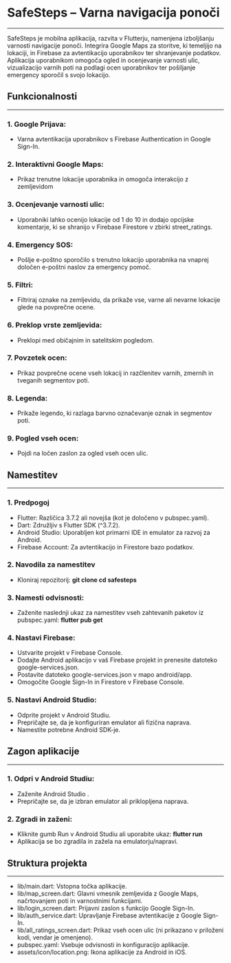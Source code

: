 
# SafeSteps – Varna navigacija ponoči
---

SafeSteps je mobilna aplikacija, razvita v Flutterju, namenjena izboljšanju varnosti navigacije ponoči. Integrira Google Maps za storitve, ki temeljijo na lokaciji, in Firebase za avtentikacijo uporabnikov ter shranjevanje podatkov. Aplikacija uporabnikom omogoča ogled in ocenjevanje varnosti ulic, vizualizacijo varnih poti na podlagi ocen uporabnikov ter pošiljanje emergency sporočil s svojo lokacijo.




## Funkcionalnosti
---

### 1. Google Prijava: 
- Varna avtentikacija uporabnikov s Firebase Authentication in Google Sign-In.
### 2. Interaktivni Google Maps: 
- Prikaz trenutne lokacije uporabnika in omogoča interakcijo z zemljevidom
### 3. Ocenjevanje varnosti ulic: 
- Uporabniki lahko ocenijo lokacije od 1 do 10 in dodajo opcijske komentarje, ki se shranijo v Firebase Firestore v zbirki street_ratings.
### 4. Emergency SOS: 
- Pošlje e-poštno sporočilo s trenutno lokacijo uporabnika na vnaprej določen e-poštni naslov za emergency pomoč.
### 5. Filtri: 
- Filtriraj oznake na zemljevidu, da prikaže vse, varne ali nevarne lokacije glede na povprečne ocene.
### 6. Preklop vrste zemljevida: 
- Preklopi med običajnim in satelitskim pogledom.
### 7. Povzetek ocen: 
- Prikaz povprečne ocene vseh lokacij in razčlenitev varnih, zmernih in tveganih segmentov poti.
### 8. Legenda: 
- Prikaže legendo, ki razlaga barvno označevanje oznak in segmentov poti.
### 9. Pogled vseh ocen: 
- Pojdi na ločen zaslon za ogled vseh ocen ulic.




## Namestitev
---
### 1. Predpogoj

- Flutter: Različica 3.7.2 ali novejša (kot je določeno v pubspec.yaml).
- Dart: Združljiv s Flutter SDK (^3.7.2).
- Android Studio: Uporabljen kot primarni IDE in emulator za razvoj za Android.
- Firebase Account: Za avtentikacijo in Firestore bazo podatkov.

### 2. Navodila za namestitev

- Kloniraj repozitorij:
**git clone <repository-url>**
**cd safesteps**

### 3. Namesti odvisnosti:
- Zaženite naslednji ukaz za namestitev vseh zahtevanih paketov iz pubspec.yaml:
 **flutter pub get**

### 4. Nastavi Firebase:

- Ustvarite projekt v Firebase Console.
- Dodajte Android aplikacijo v vaš Firebase projekt in prenesite datoteko google-services.json.
- Postavite datoteko google-services.json v mapo android/app.
- Omogočite Google Sign-In in Firestore v Firebase Console.

### 5. Nastavi Android Studio:

- Odprite projekt v Android Studiu.
- Prepričajte se, da je konfiguriran emulator ali fizična naprava.
- Namestite potrebne Android SDK-je. 




## Zagon aplikacije
---

### 1. Odpri v Android Studiu:

- Zaženite Android Studio .
- Prepričajte se, da je izbran emulator ali priklopljena naprava.


### 2. Zgradi in zaženi:

- Kliknite gumb Run v Android Studiu ali uporabite ukaz:
  **flutter run**
- Aplikacija se bo zgradila in zažela na emulatorju/napravi.



## Struktura projekta
---
- lib/main.dart: Vstopna točka aplikacije.
- lib/map_screen.dart: Glavni vmesnik zemljevida z Google Maps, načrtovanjem poti in varnostnimi funkcijami.
- lib/login_screen.dart: Prijavni zaslon s funkcijo Google Sign-In.
- lib/auth_service.dart: Upravljanje Firebase avtentikacije z Google Sign-In.
- lib/all_ratings_screen.dart: Prikaz vseh ocen ulic (ni prikazano v priloženi kodi, vendar je omenjeno).
- pubspec.yaml: Vsebuje odvisnosti in konfiguracijo aplikacije.
- assets/icon/location.png: Ikona aplikacije za Android in iOS.


